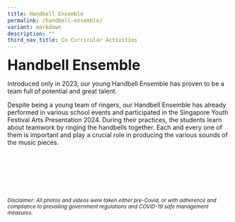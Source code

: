 ```yaml
---
title: Handbell Ensemble
permalink: /handbell-ensemble/
variant: markdown
description: ""
third_nav_title: Co Curricular Activities
---
```

<b><font size="6">Handbell Ensemble</font></b>

Introduced only in 2023, our young Handbell Ensemble has proven to be a team full of potential and great talent. 

Despite being a young team of ringers, our Handbell Ensemble has already performed in various school events and participated in the Singapore Youth Festival Arts Presentation 2024. During their practices, the students learn about teamwork by ringing the handbells together. Each and every one of them is important and play a crucial role in producing the various sounds of the music pieces. 


<br><br><br><br><br><br>
<sup>_Disclaimer: All photos and videos were taken either pre-Covid, or with adherence and compliance to prevailing government regulations and COVID-19 safe management measures._</sup>
